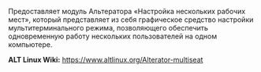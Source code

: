 Предоставляет модуль Альтератора «Настройка нескольких рабочих мест», который представляет из себя графическое средство настройки мультитерминального режима,
позволяющего обеспечить одновременную работу нескольких пользователей на одном компьютере.

**ALT Linux Wiki:** <https://www.altlinux.org/Alterator-multiseat>

